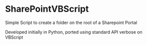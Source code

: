 # SharePointVBScript
Simple Script to create a folder on the root of a Sharepoint Portal

Developed initially in Python, ported using standard API verbose on VBScript
